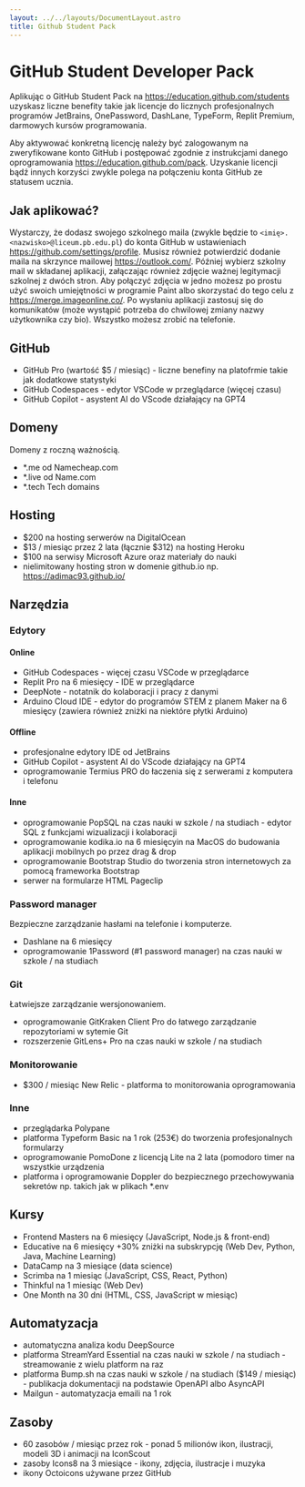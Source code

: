 ```yaml
---
layout: ../../layouts/DocumentLayout.astro
title: Github Student Pack
---
```


# GitHub Student Developer Pack

Aplikując o GitHub Student Pack na https://education.github.com/students uzyskasz liczne benefity takie jak licencje do licznych profesjonalnych programów JetBrains, OnePassword, DashLane, TypeForm, Replit Premium, darmowych kursów programowania.

Aby aktywować konkretną licencję należy być zalogowanym na zweryfikowane konto GitHub i postępować zgodnie z instrukcjami danego oprogramowania https://education.github.com/pack. Uzyskanie licencji bądź innych korzyści zwykle polega na połączeniu konta GitHub ze statusem ucznia.

## Jak aplikować?

Wystarczy, że dodasz swojego szkolnego maila (zwykle będzie to `<imię>.<nazwisko>@liceum.pb.edu.pl`) do konta GitHub w ustawieniach https://github.com/settings/profile. Musisz również potwierdzić dodanie maila na skrzynce mailowej https://outlook.com/. Później wybierz szkolny mail w składanej aplikacji, załączając również zdjęcie ważnej legitymacji szkolnej z dwóch stron. Aby połączyć zdjęcia w jedno możesz po prostu użyć swoich umiejętności w programie Paint albo skorzystać do tego celu z https://merge.imageonline.co/. Po wysłaniu aplikacji zastosuj się do komunikatów (może wystąpić potrzeba do chwilowej zmiany nazwy użytkownika czy bio). Wszystko możesz zrobić na telefonie.

## GitHub

- GitHub Pro (wartość $5 / miesiąc) - liczne benefiny na platofrmie takie jak dodatkowe statystyki
- GitHub Codespaces - edytor VSCode w przeglądarce (więcej czasu)
- GitHub Copilot - asystent AI do VScode działający na GPT4

## Domeny

Domeny z roczną ważnością.

- *.me od Namecheap.com
- *.live od Name.com
- *.tech Tech domains

## Hosting

- $200 na hosting serwerów na DigitalOcean
- $13 / miesiąc przez 2 lata (łącznie $312) na hosting Heroku
- $100 na serwisy Microsoft Azure oraz materiały do nauki 
- nielimitowany hosting stron w domenie github.io np. https://adimac93.github.io/

## Narzędzia

### Edytory

#### Online

- GitHub Codespaces - więcej czasu VSCode w przeglądarce
- Replit Pro na 6 miesięcy - IDE w przeglądarce
- DeepNote - notatnik do kolaboracji i pracy z danymi
- Arduino Cloud IDE - edytor do programów STEM z planem Maker na 6 miesięcy (zawiera również zniżki na niektóre płytki Arduino)

#### Offline

- profesjonalne edytory IDE od JetBrains
- GitHub Copilot - asystent AI do VScode działający na GPT4
- oprogramowanie Termius PRO do łaczenia się z serwerami z komputera i telefonu

#### Inne
- oprogramowanie PopSQL na czas nauki w szkole / na studiach - edytor SQL z funkcjami wizualizacji i kolaboracji
- oprogramowanie kodika.io na 6 miesięcyin na MacOS do budowania aplikacji mobilnych po przez drag & drop
- oprogramowanie Bootstrap Studio do tworzenia stron internetowych za pomocą frameworka Bootstrap
- serwer na formularze HTML Pageclip
### Password manager

Bezpieczne zarządzanie hasłami na telefonie i komputerze.

- Dashlane na 6 miesięcy
- oprogramowanie 1Password (#1 password manager) na czas nauki w szkole / na studiach

### Git

Łatwiejsze zarządzanie wersjonowaniem.

- oprogramowanie GitKraken Client Pro do łatwego zarządzanie repozytoriami w sytemie Git
- rozszerzenie GitLens+ Pro na czas nauki w szkole / na studiach

### Monitorowanie
- $300 / miesiąc New Relic - platforma to monitorowania oprogramowania 

### Inne

- przeglądarka Polypane
- platforma Typeform Basic na 1 rok (253€) do tworzenia profesjonalnych formularzy
- oprogramowanie PomoDone z licencją Lite na 2 lata (pomodoro timer na wszystkie urządzenia
- platforma i oprogramowanie Doppler do bezpiecznego przechowywania sekretów np. takich jak w plikach *.env

## Kursy

- Frontend Masters na 6 miesięcy (JavaScript, Node.js & front-end)
- Educative na 6 miesięcy +30% zniżki na subskrypcję (Web Dev, Python, Java, Machine Learning)
- DataCamp na 3 miesiące (data science)
- Scrimba na 1 miesiąc (JavaScript, CSS, React, Python)
- Thinkful na 1 miesiąc (Web Dev)
- One Month na 30 dni (HTML, CSS, JavaScript w miesiąc)


## Automatyzacja

- automatyczna analiza kodu DeepSource
- platforma StreamYard Essential na czas nauki w szkole / na studiach - streamowanie z wielu platform na raz
- platforma Bump.sh na czas nauki w szkole / na studiach ($149 / miesiąc) - publikacja dokumentacji na podstawie OpenAPI albo AsyncAPI
- Mailgun - automatyzacja emaili na 1 rok

## Zasoby

- 60 zasobów / miesiąc przez rok - ponad 5 milionów ikon, ilustracji, modeli 3D i animacji na IconScout
- zasoby Icons8 na 3 miesiące - ikony, zdjęcia, ilustracje i muzyka
- ikony Octoicons używane przez GitHub 




